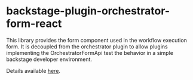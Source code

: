 # backstage-plugin-orchestrator-form-react

This library provides the form component used in the workflow execution form. It is decoupled from the orchestrator plugin to allow plugins implementing the OrchestratorFormApi test the behavior in a simple backstage developer environment.

Details available [here](../../docs/extensibleForm.md).
